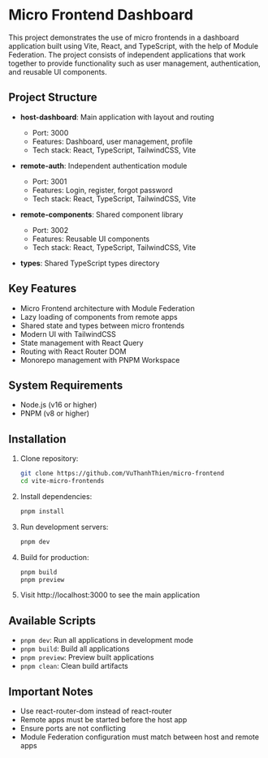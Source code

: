 # Micro Frontend Dashboard

This project demonstrates the use of micro frontends in a dashboard application built using Vite, React, and TypeScript, with the help of Module Federation. The project consists of independent applications that work together to provide functionality such as user management, authentication, and reusable UI components.

## Project Structure

- **host-dashboard**: Main application with layout and routing
  - Port: 3000
  - Features: Dashboard, user management, profile
  - Tech stack: React, TypeScript, TailwindCSS, Vite

- **remote-auth**: Independent authentication module
  - Port: 3001
  - Features: Login, register, forgot password
  - Tech stack: React, TypeScript, TailwindCSS, Vite

- **remote-components**: Shared component library
  - Port: 3002
  - Features: Reusable UI components
  - Tech stack: React, TypeScript, TailwindCSS, Vite

- **types**: Shared TypeScript types directory

## Key Features

- Micro Frontend architecture with Module Federation
- Lazy loading of components from remote apps
- Shared state and types between micro frontends
- Modern UI with TailwindCSS
- State management with React Query
- Routing with React Router DOM
- Monorepo management with PNPM Workspace

## System Requirements

- Node.js (v16 or higher)
- PNPM (v8 or higher)

## Installation

1. Clone repository:
   ```bash
   git clone https://github.com/VuThanhThien/micro-frontend
   cd vite-micro-frontends
   ```

2. Install dependencies:
   ```bash
   pnpm install
   ```

3. Run development servers:
   ```bash
   pnpm dev
   ```

4. Build for production:
   ```bash
   pnpm build
   pnpm preview
   ```

5. Visit http://localhost:3000 to see the main application

## Available Scripts

- `pnpm dev`: Run all applications in development mode
- `pnpm build`: Build all applications
- `pnpm preview`: Preview built applications
- `pnpm clean`: Clean build artifacts

## Important Notes

- Use react-router-dom instead of react-router
- Remote apps must be started before the host app
- Ensure ports are not conflicting
- Module Federation configuration must match between host and remote apps